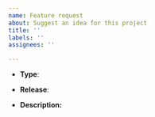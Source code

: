```yaml
---
name: Feature request
about: Suggest an idea for this project
title: ''
labels: ''
assignees: ''

---
```

* **Type**:

* **Release**:

* **Description:**
